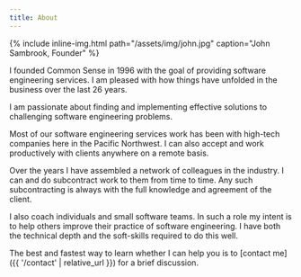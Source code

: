 ```yaml
---
title: About
---
```


{% include inline-img.html path="/assets/img/john.jpg" caption="John Sambrook, Founder" %}

I founded Common Sense in 1996 with the goal of providing software engineering services. I am pleased with how things have unfolded in the business over the last 26 years.

I am passionate about finding and implementing effective solutions to challenging software engineering problems.

Most of our software engineering services work has been with high-tech companies here in the Pacific Northwest. I can also accept and work productively with clients anywhere on a remote basis.

Over the years I have assembled a network of colleagues in the industry. I can and do subcontract work to them from time to time. Any such subcontracting is always with the full knowledge and agreement of the client.

I also coach individuals and small software teams. In such a role my intent is to help others improve their practice of software engineering. I have both the technical depth and the soft-skills required to do this well.

The best and fastest way to learn whether I can help you is to [contact me]({{ '/contact' | relative_url }}) for a brief discussion.